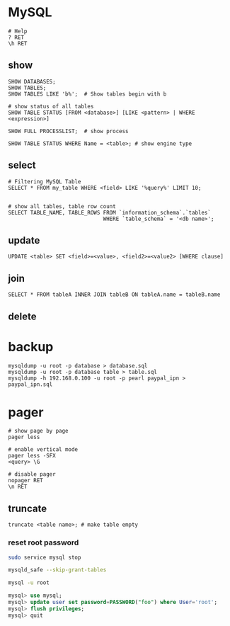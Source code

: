 MySQL
=====

    # Help
    ? RET
    \h RET

show
----

```
SHOW DATABASES;
SHOW TABLES;
SHOW TABLES LIKE 'b%';  # Show tables begin with b

# show status of all tables
SHOW TABLE STATUS [FROM <database>] [LIKE <pattern> | WHERE <expression>]

SHOW FULL PROCESSLIST;  # show process

SHOW TABLE STATUS WHERE Name = <table>; # show engine type
```


select
------

    # Filtering MySQL Table
    SELECT * FROM my_table WHERE <field> LIKE '%query%' LIMIT 10;


    # show all tables, table row count
    SELECT TABLE_NAME, TABLE_ROWS FROM `information_schema`.`tables`
                                  WHERE `table_schema` = '<db name>';


update
-----

    UPDATE <table> SET <field>=<value>, <field2>=<value2> [WHERE clause]


join
----

    SELECT * FROM tableA INNER JOIN tableB ON tableA.name = tableB.name


delete
-----


backup
======

    mysqldump -u root -p database > database.sql
    mysqldump -u root -p database table > table.sql
    mysqldump -h 192.168.0.100 -u root -p pearl paypal_ipn > paypal_ipn.sql


pager
=====

    # show page by page
    pager less

    # enable vertical mode
    pager less -SFX
    <query> \G

    # disable pager
    nopager RET
    \n RET


truncate
---------

```
truncate <table name>; # make table empty
```

### reset root password

```sh
sudo service mysql stop

mysqld_safe --skip-grant-tables

mysql -u root
```

```sql
mysql> use mysql;
mysql> update user set password=PASSWORD("foo") where User='root';
mysql> flush privileges;
mysql> quit
```
